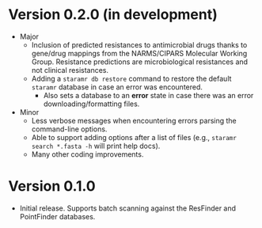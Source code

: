 # Version 0.2.0 (in development)

* Major
    * Inclusion of predicted resistances to antimicrobial drugs thanks to gene/drug mappings from the NARMS/CIPARS Molecular Working Group. Resistance predictions are microbiological resistances and not clinical resistances.
    * Adding a `staramr db restore` command to restore the default `staramr` database in case an error was encountered.
        * Also sets a database to an **error** state in case there was an error downloading/formatting files.
* Minor
    * Less verbose messages when encountering errors parsing the command-line options.
    * Able to support adding options after a list of files (e.g., `staramr search *.fasta -h` will print help docs).
    * Many other coding improvements.

# Version 0.1.0

* Initial release.  Supports batch scanning against the ResFinder and PointFinder databases.
